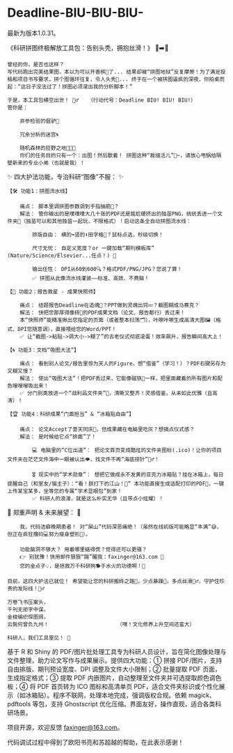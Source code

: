# Deadline-BIU-BIU-BIU-
最新为版本1.0.31。

《科研拼图终极解放工具包：告别头秃，拥抱丝滑！》 🤯➡️🚀

    曾经的你，是否也这样？
    写代码跑出完美结果图，本以为可以开香槟🍾️了... 结果却被“拼图地狱”反复摩擦！为了满足投稿和项目书写要求，拼个图循环往复，令人头秃🤯... 终于在一个被拼图逼疯的深夜，你拍桌而起：“这日子没法过了！拼图必须滚出我的分析脚本！”

    于是，本工具包横空出世！ 🦸‍♂️   （行动代号：Deadline BIU! BIU! BIU!）
    管你是：

        非参检验的倔驴🐴

        冗余分析的迷宫🌀

        随机森林的狂野之地🌳🌳🌳
        你们的任务目的只有一个：出图！然后歇着！ 拼图这种“裁缝活儿”🧵✂️，请放心甩锅给隔壁新来的专业小弟（也就是我）！

✨ 四大护法功能，专治科研“图像”不服： ✨

    【🛠️ 功能1：拼图流水线】

        痛点： 脚本里调拼图参数调到手指抽筋🤌？
        解法： 管你输出的是噗噗噗大几十张的PDF还是尴尬硬挤出的独苗PNG，统统丢进一个文件夹📁（独苗可以和其他独苗一起玩，不限格式）！启动这条全自动拼图流水线：

            排版自由： 横的➡️竖的⬇️田字格🔳？鼠标点选，秒级切换！

            尺寸无忧： 自定义宽度？or 一键加载“期刊模板库” (Nature/Science/Elsevier...任点！) 📏

            输出任性： DPI从60到600🔍？格式PDF/PNG/JPG？您说了算！
            ✅ 拼图从此像流水线灌装——标准、高效、不费脑！

    【📸 功能2：报告救星 - 成果快照师】

        痛点： 结题报告Deadline在追魂👻？PPT做到灵魂出窍💤？截图糊成马赛克？
        解法： 快把您那厚得像砖🧱的PDF成果文档（论文、报告都行）丢过来！
        本“快照师”能精准揪出您指定的页面（或者整本扫荡🗂️），咔嚓咔嚓生成高清大图🖼️（格式、DPI您随意调），直接喂给您的Word/PPT！
        ✅ 让“截图->粘贴->调大小->糊了”的古老仪式彻底滚蛋！效率飙升，报告瞬间高大上！

    【🌀 功能3：文档“吸图大法”】

        痛点： 看到别人论文/报告里惊为天人的Figure，想“借鉴”（学习！）？PDF右键另存为又糊又慢？
        解法： 使出“吸图大法”！把PDF丢过来，它能像磁铁🧲一样，把里面藏着的所有图片和配色嗖嗖嗖吸出来！
        ✅ 分门别类放进一个“战利品文件夹”🎁，清晰又整齐！灵感借鉴，从未如此优雅（且高清）！

    【🏆 功能4：科研成果“门面担当” & “冰箱贴自由”】

        痛点： 论文Accept了普天同庆🎉，但成果藏在电脑里吃灰？想搞点仪式感？
        解法： 是时候给它点“排面”了！

            💻 电脑里的“C位出道”： 把论文首页变成酷炫的文件夹图标(.ico)！让你的项目文件夹在茫茫文件海中一眼被认出👁️，找文件不再“海底捞针”🧜‍♂️！

            🎖️ 现实中的“学术勋章”： 想把它做成永不发黄的亚克力冰箱贴？挂在冰箱上，每日提醒自己（和室友/猫主子）：“看！朕打下的江山！👑” 本功能直接生成适配打印的PDF📄，一键上传某宝某多，坐等您的专属“学术显眼包”到家！
            ✅ 科研人的浪漫，就是这么朴实无华（且带点小炫耀）！

🌟 郑重声明 & 未来展望： 🌟

        我，代码洁癖晚期患者！ 对“屎山”代码深恶痛绝！（虽然在线初版可能略显“丰满”😅，但正在疯狂撸码💻努力瘦身塑形💪）。

        功能脑洞不够大？ 用着哪里硌得慌？觉得还可以更骚？
        👉 别犹豫！快用邮件狠狠“踹”醒我：faxinger@163.com 📧
        您的金点子💡，是拯救万千科研狗🐕于水火的功德啊！🙏

    目前，这四大护法已就位！ 希望能让您的科研搬砖之路🧱，少点暴躁🤬，多点丝滑🧘‍♂️，守护住珍贵的发际线！💇‍♂️

    万卷飞书压案头，
    千刊无拒字中谋。
    金梭编织悍图绸，
    云鬓何曾负九州！                      （嘿！文化修养上升空间还蛮大）

    科研人，我们工具里见！ 🚀
基于 R 和 Shiny 的 PDF/图片批处理工具专为科研人员设计，旨在简化图像处理与文件整理，助力论文写作与成果展示。提供四大功能：① 拼接 PDF/图片，支持自由排版、期刊预设宽度、DPI 调整及文件大小限制；② 批量提取 PDF 页面，生成指定格式；③ 提取 PDF 内嵌图片，自动整理至文件夹并可选提取颜色调色板；④ 将 PDF 首页转为 ICO 图标和高清单页 PDF，适合文件夹标识或个性化展示（如冰箱贴）。程序不联网，处理本地完成，强调版权合规。依赖 magick、pdftools 等包，支持 Ghostscript 优化压缩。界面友好，操作直观，适合各类科研场景。

项目开源，欢迎反馈 faxinger@163.com。

代码调试过程中得到了欧阳书亮和苏超越的帮助，在此表示感谢！
